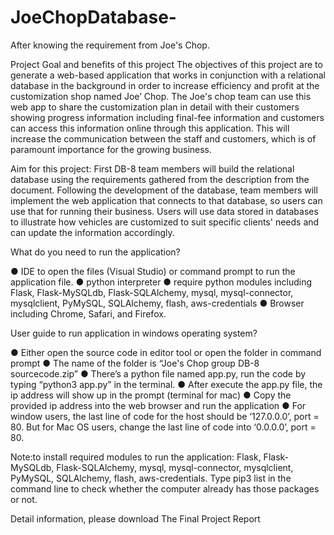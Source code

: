 # JoeChopDatabase-

After knowing the requirement from Joe's Chop. 

Project Goal and benefits of this project
     The objectives of this project are to generate a web-based application that works in conjunction with a relational database in the background in order to increase efficiency and profit at the customization shop named Joe’ Chop. The Joe's chop team can use this web app to share the customization plan in detail with their customers showing progress information including final-fee information and customers can access this information online through this application. This will increase the communication between the staff and customers, which is of paramount importance for the growing business.

Aim for this project: 
    First DB-8 team members will build the relational database using the requirements gathered from the description from the document.  Following the development of the database, team members will implement the web application that connects to that database, so users can use that for running their business. Users will use data stored in databases to illustrate how vehicles are customized to suit specific clients' needs and can update the information accordingly. 
    
What do you need to run the application?

●	IDE to open the files (Visual Studio) or command prompt to run the application file.
●	python interpreter
●	require python modules including Flask, Flask-MySQLdb, Flask-SQLAlchemy, mysql, mysql-connector, mysqlclient, PyMySQL, SQLAlchemy, flash, aws-credentials
●	Browser including Chrome, Safari, and Firefox.

User guide to run application in windows operating system?

●	Either open the source code in editor tool or open the folder in command prompt 
●	The name of the folder is “Joe's Chop group DB-8 sourcecode.zip”
●	There’s a python file named app.py, run the code by typing “python3 app.py” in the terminal. 
●	After execute the app.py file, the ip address will show up in the prompt (terminal for mac)
●	Copy the provided ip address into the web browser and run the application 
●	For window users, the last line of code for the host should be ‘127.0.0.0’, port = 80. But for Mac OS users, change the last line of code into ‘0.0.0.0’, port = 80.

Note:to install required modules to run the application: Flask, Flask-MySQLdb, Flask-SQLAlchemy, mysql, mysql-connector, mysqlclient, PyMySQL, SQLAlchemy, flash, aws-credentials. 
Type pip3 list in the command line to check whether the computer already has those packages or not. 


Detail information, please download The Final Project Report

